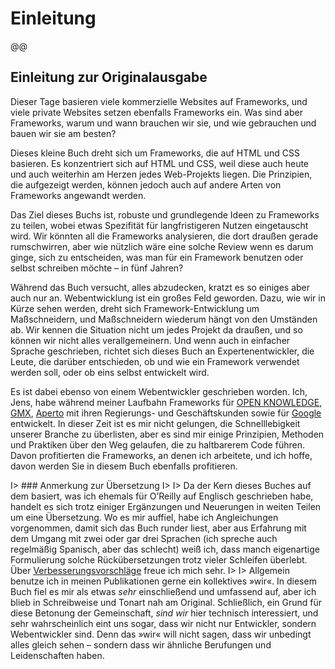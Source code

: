 # Einleitung

@@

## Einleitung zur Originalausgabe

Dieser Tage basieren viele kommerzielle Websites auf Frameworks, und viele private Websites setzen ebenfalls Frameworks ein. Was sind aber Frameworks, warum und wann brauchen wir sie, und wie gebrauchen und bauen wir sie am besten?

Dieses kleine Buch dreht sich um Frameworks, die auf HTML und CSS basieren. Es konzentriert sich auf HTML und CSS, weil diese auch heute und auch weiterhin am Herzen jedes Web-Projekts liegen. Die Prinzipien, die aufgezeigt werden, können jedoch auch auf andere Arten von Frameworks angewandt werden.

Das Ziel dieses Buchs ist, robuste und grundlegende Ideen zu Frameworks zu teilen, wobei etwas Spezifität für langfristigeren Nutzen eingetauscht wird. Wir könnten all die Frameworks analysieren, die dort draußen gerade rumschwirren, aber wie nützlich wäre eine solche Review wenn es darum ginge, sich zu entscheiden, was man für ein Framework benutzen oder selbst schreiben möchte – in fünf Jahren?

Während das Buch versucht, alles abzudecken, kratzt es so einiges aber auch nur an. Webentwicklung ist ein großes Feld geworden. Dazu, wie wir in Kürze sehen werden, dreht sich Framework-Entwicklung um Maßschneidern, und Maßschneidern wiederum hängt von den Umständen ab. Wir kennen die Situation nicht um jedes Projekt da draußen, und so können wir nicht alles verallgemeinern. Und wenn auch in einfacher Sprache geschrieben, richtet sich dieses Buch an Expertenentwickler, die Leute, die darüber entschieden, ob und wie ein Framework verwendet werden soll, oder ob eins selbst entwickelt wird.

Es ist dabei ebenso von einem Webentwickler geschrieben worden. Ich, Jens, habe während meiner Laufbahn Frameworks für [OPEN KNOWLEDGE](http://www.openknowledge.de/), [GMX](https://www.gmx.net/), [Aperto](http://www.aperto.de/) mit ihren Regierungs- und Geschäftskunden sowie für [Google](https://www.google.com/) entwickelt. In dieser Zeit ist es mir nicht gelungen, die Schnelllebigkeit unserer Branche zu überlisten, aber es sind mir einige Prinzipien, Methoden und Praktiken über den Weg gelaufen, die zu haltbarerem Code führen. Davon profitierten die Frameworks, an denen ich arbeitete, und ich hoffe, davon werden Sie in diesem Buch ebenfalls profitieren.

I> ### Anmerkung zur Übersetzung
I> 
I> Da der Kern dieses Buches auf dem basiert, was ich ehemals für O’Reilly auf Englisch geschrieben habe, handelt es sich trotz einiger Ergänzungen und Neuerungen in weiten Teilen um eine Übersetzung. Wo es mir auffiel, habe ich Angleichungen vorgenommen, damit sich das Buch runder liest, aber aus Erfahrung mit dem Umgang mit zwei oder gar drei Sprachen (ich spreche auch regelmäßig Spanisch, aber das schlecht) weiß ich, dass manch eigenartige Formulierung solche Rückübersetzungen trotz vieler Schleifen überlebt. Über [Verbesserungsvorschläge](https://github.com/j9t/html-css-frameworks/issues/new) freue ich mich sehr.
I>
I> Allgemein benutze ich in meinen Publikationen gerne ein kollektives »wir«. In diesem Buch fiel es mir als etwas _sehr_ einschließend und umfassend auf, aber ich blieb in Schreibweise und Tonart nah am Original. Schließlich, ein Grund für diese Betonung der Gemeinschaft, _sind_ _wir_ hier technisch interessiert, und sehr wahrscheinlich eint uns sogar, dass wir nicht nur Entwickler, sondern Webentwickler sind. Denn das »wir« will nicht sagen, dass wir unbedingt alles gleich sehen – sondern dass wir ähnliche Berufungen und Leidenschaften haben.